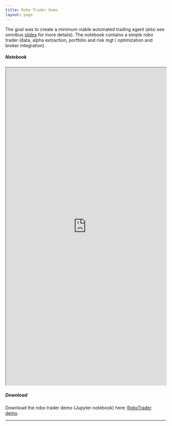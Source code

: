 ```yaml
---
title: Robo Trader Demo
layout: page
---
```



The goal was to create a minimum viable automated trading agent (also see omnibus [slides](/presentations) for more details). The notebook contains a simple robo trader (data, alpha extraction, portfolio and risk mgt / optimization and broker integration).



##### Notebook
<iframe
  src="https://emiellemahieu.github.io/robo-trader-demo/lab/index.html"
  width="100%"
  height="1000px"
>
</iframe>


##### Download

Download the robo trader demo (Jupyter notebook) here:
[RoboTrader demo](./assets/RoboTrader.ipynb).

----